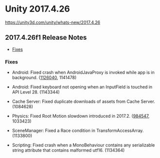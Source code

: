 # Unity 2017.4.26

https://unity3d.com/unity/whats-new/2017.4.26

## 2017.4.26f1 Release Notes

- [Fixes](#fixes)


### Fixes

*   Android: Fixed crash when AndroidJavaProxy is invoked while app is in background. ([1126040](https://issuetracker.unity3d.com/issues/android-app-crashes-when-invoking-java-proxy-while-the-app-is-in-the-background), 1141478)
    
*   Android: Fixed keyboard not opening when an InputField is touched in API Level 28. (1143344)
    
*   Cache Server: Fixed duplicate downloads of assets from Cache Server. (1084628)
    
*   Physics: Fixed Root Motion slowdown introduced in 2017.2. ([984547](https://issuetracker.unity3d.com/issues/upgrading-project-from-2017-dot-1-to-2017-dot-2-slows-down-root-motion), 1033423)
    
*   SceneManager: Fixed a Race condition in TransformAccessArray. (1133800)
    
*   Scripting: Fixed crash when a MonoBehaviour contains any serializable string attribute that contains malformed utf16. (1134364)